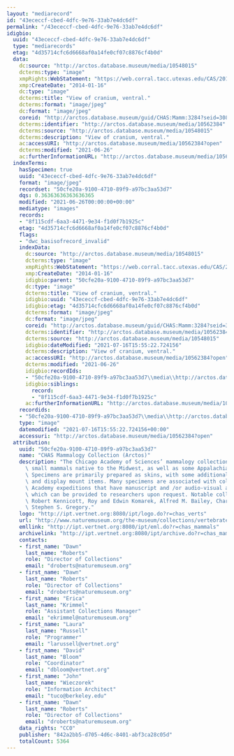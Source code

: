 ```yaml
---
layout: "mediarecord"
id: "43ececcf-cbed-4dfc-9e76-33ab7e4dc6df"
permalink: "/43ececcf-cbed-4dfc-9e76-33ab7e4dc6df"
idigbio:
  uuid: "43ececcf-cbed-4dfc-9e76-33ab7e4dc6df"
  type: "mediarecords"
  etag: "4d35714cfc6d6668af0a14fe0cf07c8876cf4b0d"
  data:
    dc:source: "http://arctos.database.museum/media/10548015"
    dcterms:type: "image"
    xmpRights:WebStatement: "https://web.corral.tacc.utexas.edu/CAS/20161217-02/jpg/chas_mamm_3284.6.jpg"
    xmp:CreateDate: "2014-01-16"
    dc:type: "image"
    dcterms:title: "View of cranium, ventral."
    dcterms:format: "image/jpeg"
    dc:format: "image/jpeg"
    coreid: "http://arctos.database.museum/guid/CHAS:Mamm:3284?seid=3088368"
    dcterms:identifier: "http://arctos.database.museum/media/10562384"
    dcterms:source: "http://arctos.database.museum/media/10548015"
    dcterms:description: "View of cranium, ventral."
    ac:accessURI: "http://arctos.database.museum/media/10562384?open"
    dcterms:modified: "2021-06-26"
    ac:furtherInformationURL: "http://arctos.database.museum/media/10562384"
  indexTerms:
    hasSpecimen: true
    uuid: "43ececcf-cbed-4dfc-9e76-33ab7e4dc6df"
    format: "image/jpeg"
    recordset: "50cfe20a-9100-4710-89f9-a97bc3aa53d7"
    dqs: 0.36363636363636365
    modified: "2021-06-26T00:00:00+00:00"
    mediatype: "images"
    records:
    - "8f115cdf-6aa3-4471-9e34-f1d0f7b1925c"
    etag: "4d35714cfc6d6668af0a14fe0cf07c8876cf4b0d"
    flags:
    - "dwc_basisofrecord_invalid"
    indexData:
      dc:source: "http://arctos.database.museum/media/10548015"
      dcterms:type: "image"
      xmpRights:WebStatement: "https://web.corral.tacc.utexas.edu/CAS/20161217-02/jpg/chas_mamm_3284.6.jpg"
      xmp:CreateDate: "2014-01-16"
      idigbio:parent: "50cfe20a-9100-4710-89f9-a97bc3aa53d7"
      dc:type: "image"
      dcterms:title: "View of cranium, ventral."
      idigbio:uuid: "43ececcf-cbed-4dfc-9e76-33ab7e4dc6df"
      idigbio:etag: "4d35714cfc6d6668af0a14fe0cf07c8876cf4b0d"
      dcterms:format: "image/jpeg"
      dc:format: "image/jpeg"
      coreid: "http://arctos.database.museum/guid/CHAS:Mamm:3284?seid=3088368"
      dcterms:identifier: "http://arctos.database.museum/media/10562384"
      dcterms:source: "http://arctos.database.museum/media/10548015"
      idigbio:dateModified: "2021-07-16T15:55:22.724156"
      dcterms:description: "View of cranium, ventral."
      ac:accessURI: "http://arctos.database.museum/media/10562384?open"
      dcterms:modified: "2021-06-26"
      idigbio:recordIds:
      - "50cfe20a-9100-4710-89f9-a97bc3aa53d7\\media\\http://arctos.database.museum/media/10562384"
      idigbio:siblings:
        record:
        - "8f115cdf-6aa3-4471-9e34-f1d0f7b1925c"
      ac:furtherInformationURL: "http://arctos.database.museum/media/10562384"
    recordids:
    - "50cfe20a-9100-4710-89f9-a97bc3aa53d7\\media\\http://arctos.database.museum/media/10562384"
    type: "image"
    datemodified: "2021-07-16T15:55:22.724156+00:00"
    accessuri: "http://arctos.database.museum/media/10562384?open"
  attribution:
    uuid: "50cfe20a-9100-4710-89f9-a97bc3aa53d7"
    name: "CHAS Mammalogy Collection (Arctos)"
    description: "The Chicago Academy of Sciences’ mammalogy collection contains mostly\
      \ small mammals native to the Midwest, as well as some Appalachian species.\
      \ Specimens are primarily prepared as skins, with some additional osteological\
      \ and display mount items. Many specimens are associated with collectors or\
      \ Academy expeditions that have manuscript and /or audio-visual archival material,\
      \ which can be provided to researchers upon request. Notable collectors include\
      \ Robert Kennicott, Roy and Edwin Komarek, Alfred M. Bailey, Charles D. Brower,\
      \ Stephen S. Gregory."
    logo: "http://ipt.vertnet.org:8080/ipt/logo.do?r=chas_verts"
    url: "http://www.naturemuseum.org/the-museum/collections/vertebrates"
    emllink: "http://ipt.vertnet.org:8080/ipt/eml.do?r=chas_mammals"
    archivelink: "http://ipt.vertnet.org:8080/ipt/archive.do?r=chas_mammals"
    contacts:
    - first_name: "Dawn"
      last_name: "Roberts"
      role: "Director of Collections"
      email: "droberts@naturemuseum.org"
    - first_name: "Dawn"
      last_name: "Roberts"
      role: "Director of Collections"
      email: "droberts@naturemuseum.org"
    - first_name: "Erica"
      last_name: "Krimmel"
      role: "Assistant Collections Manager"
      email: "ekrimmel@naturemuseum.org"
    - first_name: "Laura"
      last_name: "Russell"
      role: "Programmer"
      email: "larussell@vertnet.org"
    - first_name: "David"
      last_name: "Bloom"
      role: "Coordinator"
      email: "dbloom@vertnet.org"
    - first_name: "John"
      last_name: "Wieczorek"
      role: "Information Architect"
      email: "tuco@berkeley.edu"
    - first_name: "Dawn"
      last_name: "Roberts"
      role: "Director of Collections"
      email: "droberts@naturemuseum.org"
    data_rights: "CC0"
    publisher: "842a2bb5-d705-4d6c-8401-abf3ca28c05d"
    totalCount: 5364
---
```

